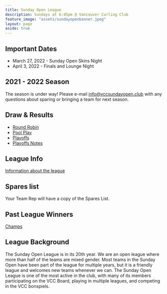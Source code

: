 ```yaml
---
title: Sunday Open League
description: Sundays at 6:45pm @ Vancouver Curling Club
feature_image: "assets/sundayopenbanner.jpeg"
layout: page
aside: true
---
```


## Important Dates
* March 27, 2022 - Sunday Open Skins Night
* April 3, 2022 - Finals and Lounge Night

## 2021 - 2022 Season
The season is under way! Please e-mail [info@vccsundayopen.club](mailto:info@vccsundayopen.club) with any questions about sparing or bringing a team for next season.

## Draw & Results
* [Round Robin](assets/SundayOpenRR.pdf)
* [Pool Play](assets/SundayOpenPOOLS.pdf)
* [Playoffs](assets/SundayOpenPLAYOFF.pdf)
* [Playoffs Notes](assets/SundayOpenPlayoffNotes.pdf)

## League Info
[Information about the league](leagueinfo.html)

## Spares list
Your Team Rep will have a copy of the Spares List.

## Past League Winners
[Champs](pastchamps.html)

## League Background

The Sunday Open League is in its 20th year. We are an open
league where more than half of the teams are mixed gender. Most teams
in the Sunday Open have been part of the league for multiple years, but
it is a friendly league and welcomes new teams whenever we can. The Sunday
Open League is one of the most active in the club, with many of its members
participating on the VCC Board, playing in multiple leagues, and competing
in the VCC bonspiels.
